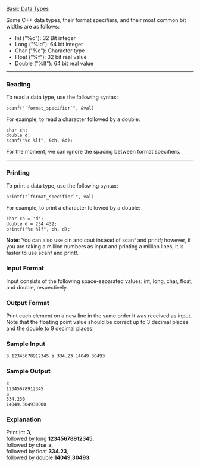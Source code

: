 [Basic Data Types](https://www.hackerrank.com/challenges/c-tutorial-basic-data-types)

Some C++ data types, their format specifiers, and their most common bit widths are as follows:

- Int ("%d"): 32 Bit integer
- Long ("%ld"): 64 bit integer
- Char ("%c"): Character type
- Float ("%f"): 32 bit real value
- Double ("%lf"): 64 bit real value

---

### Reading
To read a data type, use the following syntax:
```
scanf("`format_specifier`", &val)
```
For example, to read a character followed by a double:
```
char ch;
double d;
scanf("%c %lf", &ch, &d);
```
For the moment, we can ignore the spacing between format specifiers.

---

### Printing
To print a data type, use the following syntax:
```
printf("`format_specifier`", val)
```
For example, to print a character followed by a double:
```
char ch = 'd';
double d = 234.432;
printf("%c %lf", ch, d);
```
**Note**: You can also use cin and cout instead of scanf and printf; however, if you are taking a million numbers as input and printing a million lines, it is faster to use scanf and printf.

### Input Format

Input consists of the following space-separated values: int, long, char, float, and double, respectively.

### Output Format

Print each element on a new line in the same order it was received as input. Note that the floating point value should be correct up to 3 decimal places and the double to 9 decimal places.

### Sample Input
```
3 12345678912345 a 334.23 14049.30493
```
### Sample Output
```
3
12345678912345
a
334.230
14049.304930000
```
### Explanation

Print int **3**,  
followed by long **12345678912345**,  
followed by char **a**,  
followed by float **334.23**,  
followed by double **14049.30493**.
